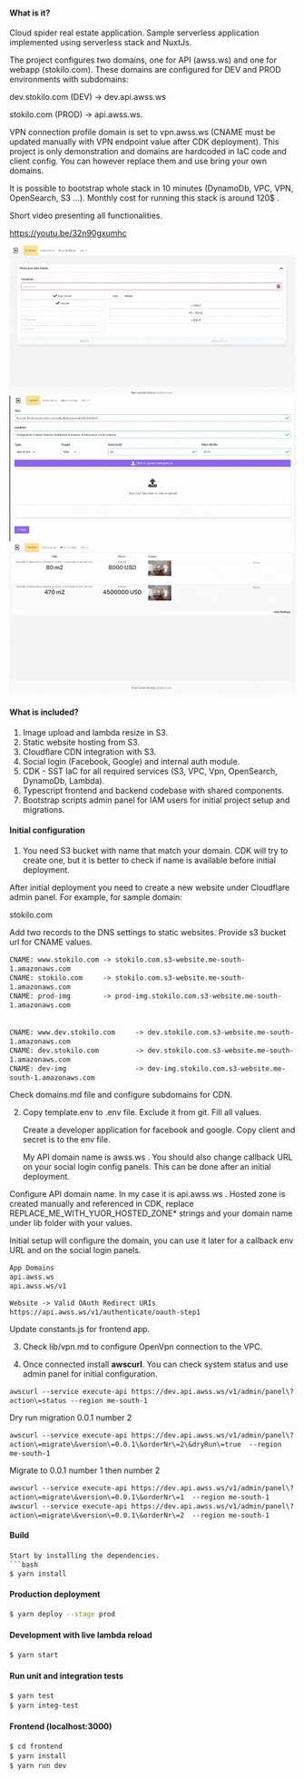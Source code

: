 #### What is it?

Cloud spider real estate application. Sample serverless application implemented using serverless stack and NuxtJs.

The project configures two domains, one for API (awss.ws) and one for webapp (stokilo.com). These domains are configured for DEV and PROD
environments with subdomains:

dev.stokilo.com (DEV) -> dev.api.awss.ws 

stokilo.com (PROD) -> api.awss.ws.


VPN connection profile domain is set to vpn.awss.ws (CNAME must be updated manually with VPN endpoint value after CDK deployment).
This project is only demonstration and domains are hardcoded in IaC code and client config. You can however replace
them and use bring your own domains.

It is possible to bootstrap whole stack in 10 minutes (DynamoDb, VPC, VPN, OpenSearch, S3 ...). 
Monthly cost for running this stack is around 120$ .

Short video presenting all functionalities.

https://youtu.be/32n90gxumhc


![Alt Text](doc/assets/img/1.gif)
![Alt Text](doc/assets/img/2.gif)
![Alt Text](doc/assets/img/3.gif)

#### What is included?

<ol>
<li>
Image upload and lambda resize in S3.
</li>
<li>
Static website hosting from S3.
</li>
<li>
Cloudflare CDN integration with S3.
</li>
<li>
Social login (Facebook, Google) and internal auth module.
</li>
<li>
CDK - SST IaC for all required services (S3, VPC, Vpn, OpenSearch, DynamoDb, Lambda).
</li>
<li>
Typescript frontend and backend codebase with shared components.
</li>
<li>
Bootstrap scripts admin panel for IAM users for initial project setup and migrations.
</li>
</ol>

#### Initial configuration

1. You need S3 bucket with name that match your domain. CDK will try to create one, but it is better to check if name
is available before initial deployment. 

After initial deployment you need to create a new website under Cloudflare admin panel. For example, for sample domain:

   stokilo.com

   Add two records to the DNS settings to static websites. Provide s3 bucket url for CNAME values.

```
CNAME: www.stokilo.com -> stokilo.com.s3-website.me-south-1.amazonaws.com
CNAME: stokilo.com     -> stokilo.com.s3-website.me-south-1.amazonaws.com
CNAME: prod-img        -> prod-img.stokilo.com.s3-website.me-south-1.amazonaws.com

 
CNAME: www.dev.stokilo.com     -> dev.stokilo.com.s3-website.me-south-1.amazonaws.com
CNAME: dev.stokilo.com         -> dev.stokilo.com.s3-website.me-south-1.amazonaws.com
CNAME: dev-img                 -> dev-img.stokilo.com.s3-website.me-south-1.amazonaws.com
```

Check domains.md file and configure subdomains for CDN.

2. Copy template.env to .env file. Exclude it from git. Fill all values.

   Create a developer application for facebook and google. Copy client and secret is to the env file.
 
   My API domain name is awss.ws . You should also change callback URL on your social login config panels. This can
be done after an initial deployment.

Configure API domain name. In my case it is api.awss.ws . Hosted zone is created manually and referenced in CDK,
replace REPLACE_ME_WITH_YUOR_HOSTED_ZONE* strings and your domain name under lib folder with your values. 

Initial setup will configure the domain, you can use it later for a callback env URL and on the social login panels.

```
App Domains
api.awss.ws
api.awss.ws/v1
```   

```
Website -> Valid OAuth Redirect URIs
https://api.awss.ws/v1/authenticate/oauth-step1
``` 

Update constants.js for frontend app.

3. Check lib/vpn.md to configure OpenVpn connection to the VPC.

4. Once connected install <strong>awscurl</strong>. You can check system status and use admin panel for initial configuration.

```
awscurl --service execute-api https://dev.api.awss.ws/v1/admin/panel\?action\=status --region me-south-1
```

Dry run migration 0.0.1 number 2
```
awscurl --service execute-api https://dev.api.awss.ws/v1/admin/panel\?action\=migrate\&version\=0.0.1\&orderNr\=2\&dryRun\=true  --region me-south-1
```

Migrate to 0.0.1 number 1 then number 2
```
awscurl --service execute-api https://dev.api.awss.ws/v1/admin/panel\?action\=migrate\&version\=0.0.1\&orderNr\=1  --region me-south-1
awscurl --service execute-api https://dev.api.awss.ws/v1/admin/panel\?action\=migrate\&version\=0.0.1\&orderNr\=2  --region me-south-1
```

#### Build

```
Start by installing the dependencies.
```bash
$ yarn install
```

#### Production deployment 
```bash
$ yarn deploy --stage prod
```

#### Development with live lambda reload

```bash
$ yarn start
```

#### Run unit and integration tests

```bash
$ yarn test
$ yarn integ-test
```

#### Frontend (localhost:3000)
```bash
$ cd frontend
$ yarn install
$ yarn run dev
```
